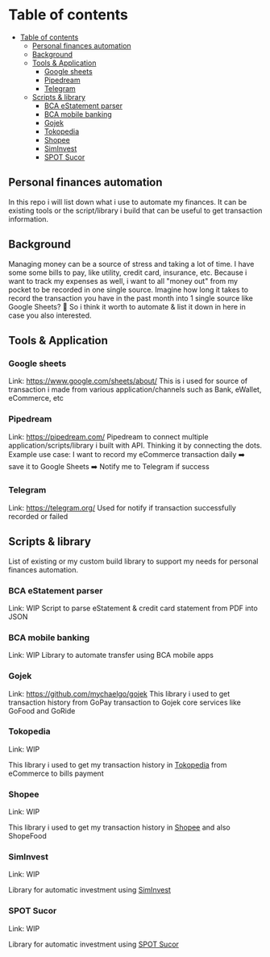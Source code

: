# Table of contents

- [Table of contents](#table-of-contents)
  - [Personal finances automation](#personal-finances-automation)
  - [Background](#background)
  - [Tools \& Application](#tools--application)
    - [Google sheets](#google-sheets)
    - [Pipedream](#pipedream)
    - [Telegram](#telegram)
  - [Scripts \& library](#scripts--library)
    - [BCA eStatement parser](#bca-estatement-parser)
    - [BCA mobile banking](#bca-mobile-banking)
    - [Gojek](#gojek)
    - [Tokopedia](#tokopedia)
    - [Shopee](#shopee)
    - [SimInvest](#siminvest)
    - [SPOT Sucor](#spot-sucor)

## Personal finances automation

In this repo i will list down what i use to automate my finances. It can be existing tools or the script/library i build that can be useful to get transaction information.

## Background

Managing money can be a source of stress and taking a lot of time.
I have some some bills to pay, like utility, credit card, insurance, etc.
Because i want to track my expenses as well, i want to all "money out" from my pocket to be recorded in one single source.
Imagine how long it takes to record the transaction you have in the past month into 1 single source like Google Sheets? 🤔
So i think it worth to automate & list it down in here in case you also interested.

## Tools & Application

### Google sheets

Link: <https://www.google.com/sheets/about/>
This is i used for source of transaction i made from various application/channels such as Bank, eWallet, eCommerce, etc
  
### Pipedream

Link: <https://pipedream.com/>
Pipedream to connect multiple application/scripts/library i built with API. Thinking it by connecting the dots. Example use case: I want to record my eCommerce transaction daily ➡️ save it to Google Sheets ➡️ Notify me to Telegram if success

### Telegram

Link: <https://telegram.org/>
Used for notify if transaction successfully recorded or failed

## Scripts & library

List of existing or my custom build library to support my needs for personal finances automation.

### BCA eStatement parser

Link: WIP
Script to parse eStatement & credit card statement from PDF into JSON

### BCA mobile banking

Link: WIP
Library to automate transfer using BCA mobile apps

### Gojek

Link: <https://github.com/mychaelgo/gojek>
This library i used to get transaction history from GoPay transaction to Gojek core services like GoFood and GoRide

### Tokopedia

Link: WIP

This library i used to get my transaction history in [Tokopedia](https://www.tokopedia.com/) from eCommerce to bills payment

### Shopee

Link: WIP

This library i used to get my transaction history in [Shopee](https://shopee.co.id/) and also ShopeFood

### SimInvest

Link: WIP

Library for automatic investment using [SimInvest](https://www.siminvest.id/)

### SPOT Sucor

Link: WIP

Library for automatic investment using [SPOT Sucor](https://spot.sucorsekuritas.com/)
